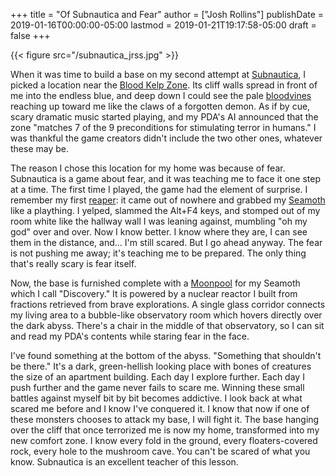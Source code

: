 +++
title = "Of Subnautica and Fear"
author = ["Josh Rollins"]
publishDate = 2019-01-16T00:00:00-05:00
lastmod = 2019-01-21T19:17:58-05:00
draft = false
+++

{{< figure src="/subnautica_jrss.jpg" >}}

<!--more-->

When it was time to build a base on my second attempt at [Subnautica](https://en.wikipedia.org/wiki/Subnautica), I picked a location near the [Blood Kelp Zone](http://subnautica.wikia.com/wiki/Blood%5FKelp%5FZone). Its cliff walls spread in front of me into the endless blue, and deep down I could see the pale [bloodvines](http://subnautica.wikia.com/wiki/Bloodvine) reaching up toward me like the claws of a forgotten demon. As if by cue, scary dramatic music started playing, and my PDA's AI announced that the zone "matches 7 of the 9 preconditions for stimulating terror in humans." I was thankful the game creators didn't include the two other ones, whatever these may be.

The reason I chose this location for my home was because of fear. Subnautica is a game about fear, and it was teaching me to face it one step at a time. The first time I played, the game had the element of surprise. I remember my first [reaper](http://subnautica.wikia.com/wiki/Reaper%5FLeviathan): it came out of nowhere and grabbed my [Seamoth](http://subnautica.wikia.com/wiki/Seamoth) like a plaything. I  yelped, slammed the Alt+F4 keys, and stomped out of my room white like the hallway wall I was leaning against, mumbling "oh my god" over and over. Now I know better. I know where they are, I can see them in the distance, and... I'm still scared. But I go ahead anyway. The fear is not pushing me away; it's teaching me to be prepared. The only thing that's really scary is fear itself.

Now, the base is furnished complete with a [Moonpool](http://subnautica.wikia.com/wiki/Moonpool) for my Seamoth which I call "Discovery." It is powered by a nuclear reactor I built from fractions retrieved from brave explorations. A single glass corridor connects my living area to a bubble-like observatory room which hovers directly over the dark abyss. There's a chair in the middle of that observatory, so I can sit and read my PDA's contents while staring fear in the face.

I've found something at the bottom of the abyss. "Something that shouldn't be there." It's a dark, green-hellish looking place with bones of creatures the size of an apartment building. Each day I explore further. Each day I push further and the game never fails to scare me. Winning these small battles against myself bit by bit becomes addictive. I look back at what scared me before and I know I've conquered it. I know that now if one of these monsters chooses to attack my base, I will fight it. The base hanging over the cliff that once terrorized me is now my home, transformed into my new comfort zone. I know every fold in the ground, every floaters-covered rock, every hole to the mushroom cave. You can't be scared of what you know. Subnautica is an excellent teacher of this lesson.